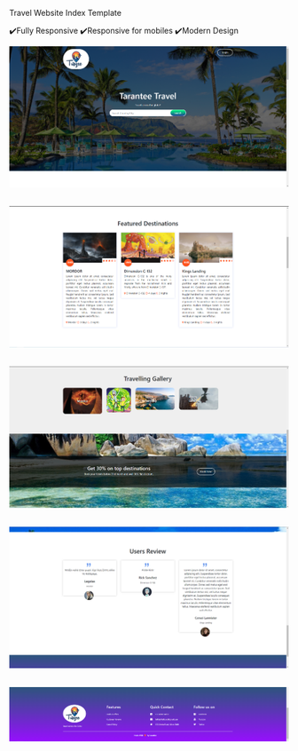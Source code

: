 Travel Website Index Template

✔️Fully Responsive
✔️Responsive for mobiles
✔️Modern Design
 
![](images/1.png)<br/><br/>

![](images/2.png)<br/><br/>

![](images/3.png)<br/><br/>

![](images/4.png)<br/><br/>

![](images/5.png)<br/><br/>
